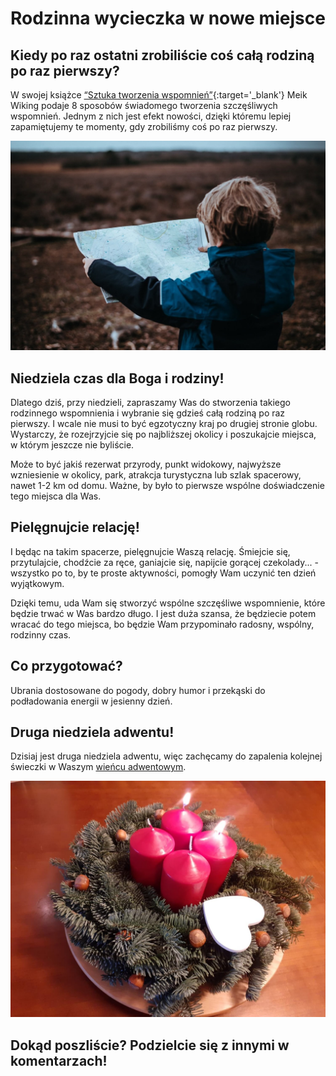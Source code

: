 # Rodzinna wycieczka w nowe miejsce

## Kiedy po raz ostatni zrobiliście coś całą rodziną po raz pierwszy?

W swojej książce [“Sztuka tworzenia wspomnień”](https://www.ojcowskastronamocy.pl/069){:target='_blank'} Meik Wiking podaje 8 sposobów świadomego tworzenia szczęśliwych wspomnień. Jednym z nich jest efekt nowości, dzięki któremu lepiej zapamiętujemy te momenty, gdy zrobiliśmy coś po raz pierwszy.

![Wycieczka](/img/2021-12-05.jpg)

## Niedziela czas dla Boga i rodziny!

Dlatego dziś, przy niedzieli, zapraszamy Was do stworzenia takiego rodzinnego wspomnienia i wybranie się gdzieś całą rodziną po raz pierwszy. I wcale nie musi to być egzotyczny kraj po drugiej stronie globu. Wystarczy, że rozejrzyjcie się po najbliższej okolicy i poszukajcie miejsca, w którym jeszcze nie byliście.

Może to być jakiś rezerwat przyrody, punkt widokowy, najwyższe wzniesienie w okolicy, park, atrakcja turystyczna lub szlak spacerowy, nawet 1-2 km od domu. Ważne, by było to pierwsze wspólne doświadczenie tego miejsca dla Was.

## Pielęgnujcie relację!

I będąc na takim spacerze, pielęgnujcie Waszą relację. Śmiejcie się, przytulajcie, chodźcie za ręce, ganiajcie się, napijcie gorącej czekolady... - wszystko po to, by te proste aktywności, pomogły Wam uczynić ten dzień wyjątkowym.

Dzięki temu, uda Wam się stworzyć wspólne szczęśliwe wspomnienie, które będzie trwać w Was bardzo długo. I jest duża szansa, że będziecie potem wracać do tego miejsca, bo będzie Wam przypominało radosny, wspólny, rodzinny czas.

## Co przygotować?

Ubrania dostosowane do pogody, dobry humor i przekąski do podładowania energii w jesienny dzień.

## Druga niedziela adwentu!

Dzisiaj jest druga niedziela adwentu, więc zachęcamy do zapalenia kolejnej świeczki w Waszym [wieńcu adwentowym](/wieniec/).

![Wieniec](/img/adwent-2.jpg)

## Dokąd poszliście? Podzielcie się z innymi w komentarzach!
